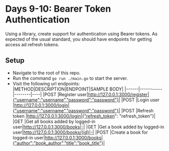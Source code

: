 # Days 9-10: Bearer Token Authentication

Using a library, create support for authentication using Bearer tokens. As expected of the usual standard, you should have endpoints for getting access ad refresh tokens.

## Setup
- Navigate to the root of this repo.
- Run the command ```go run ./main.go``` to start the server.
- Visit the following url endpoints:
    |METHOD|DESCRIPTION|ENDPOINT|SAMPLE BODY|
    |------|-----------|--------|----|
    |POST  |Register user|http://127.0.0.1:3000/register|{"username":"username","password":"password"}|
    |POST  |Login user   |http://127.0.0.1:3000/login|{"username":"username","password":"password"}|
    |POST  |Refresh token   |http://127.0.0.1:3000/login|{"refresh_token": "refresh_token"}|
    |GET   |Get all books added by logged-in user|http://127.0.0.1:3000/books|-|
    |GET   |Get a book added by logged-in user|http://127.0.0.1:3000/books/{id}|-|
    |POST  |Create a book for logged-in user|http://127.0.0.1:3000/books|{"author":"book_author","title":"book_title"}|
